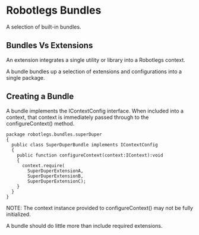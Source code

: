 # Robotlegs Bundles

A selection of built-in bundles.

## Bundles Vs Extensions

An extension integrates a single utility or library into a Robotlegs context.

A bundle bundles up a selection of extensions and configurations into a single package.

## Creating a Bundle

A bundle implements the IContextConfig interface. When included into a context, that context is immediately passed through to the configureContext() method.

    package robotlegs.bundles.superDuper
    {
      public class SuperDuperBundle implements IContextConfig
      {
        public function configureContext(context:IContext):void
        {
          context.require(
            SuperDuperExtensionA,
            SuperDuperExtensionB,
            SuperDuperExtensionC);
        }
      }
    }

NOTE: The context instance provided to configureContext() may not be fully initialized.

A bundle should do little more than include required extensions.


